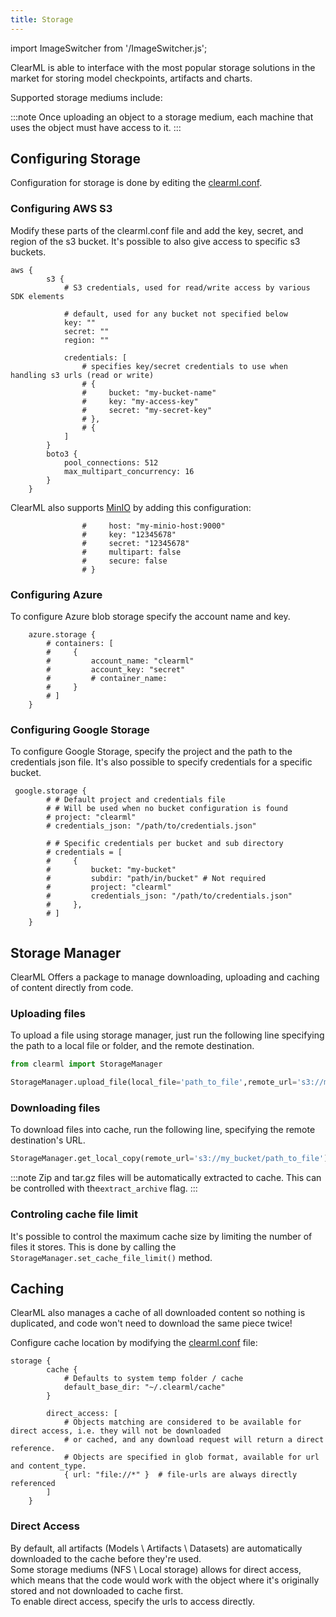 ```yaml
---
title: Storage
---
```


import ImageSwitcher from '/ImageSwitcher.js';

ClearML is able to interface with the most popular storage solutions in the market for storing model checkpoints, artifacts 
and charts.

Supported storage mediums include:

<ImageSwitcher alt="ClearML Supported Storage"
    lightImageSrc="/icons/ClearML_Supported_Storage--on-light.png"
    darkImageSrc="/icons/ClearML_Supported_Storage--on-dark.png" 
/>

:::note
Once uploading an object to a storage medium, each machine that uses the object must have access to it.
:::

## Configuring Storage

Configuration for storage is done by editing the [clearml.conf](../configs/clearml_conf.md).

### Configuring AWS S3

Modify these parts of the clearml.conf file and add the key, secret, and region of the s3 bucket.
It's possible to also give access to specific s3 buckets.
```
aws {
        s3 {
            # S3 credentials, used for read/write access by various SDK elements

            # default, used for any bucket not specified below
            key: ""
            secret: ""
            region: ""

            credentials: [
                # specifies key/secret credentials to use when handling s3 urls (read or write)
                # {
                #     bucket: "my-bucket-name"
                #     key: "my-access-key"
                #     secret: "my-secret-key"
                # },
                # {
            ]
        }
        boto3 {
            pool_connections: 512
            max_multipart_concurrency: 16
        }
    }
```

ClearML also supports [MinIO](https://github.com/minio/minio) by adding this configuration:
```
                #     host: "my-minio-host:9000"
                #     key: "12345678"
                #     secret: "12345678"
                #     multipart: false
                #     secure: false
                # }
``` 

### Configuring Azure
To configure Azure blob storage specify the account name and key.

```
    azure.storage {
        # containers: [
        #     {
        #         account_name: "clearml"
        #         account_key: "secret"
        #         # container_name:
        #     }
        # ]
    }
```

### Configuring Google Storage
To configure Google Storage, specify the project and the path to the credentials json file.
It's also possible to specify credentials for a specific bucket.

```
 google.storage {
        # # Default project and credentials file
        # # Will be used when no bucket configuration is found
        # project: "clearml"
        # credentials_json: "/path/to/credentials.json"

        # # Specific credentials per bucket and sub directory
        # credentials = [
        #     {
        #         bucket: "my-bucket"
        #         subdir: "path/in/bucket" # Not required
        #         project: "clearml"
        #         credentials_json: "/path/to/credentials.json"
        #     },
        # ]
    }
```

## Storage Manager

ClearML Offers a package to manage downloading, uploading and caching of content directly from code.

### Uploading files
To upload a file using storage manager, just run the following line specifying the path to a local file or folder, and the 
remote destination.
```python
from clearml import StorageManager

StorageManager.upload_file(local_file='path_to_file',remote_url='s3://my_bucket')
```


### Downloading files
To download files into cache, run the following line, specifying the remote destination's URL.
```python
StorageManager.get_local_copy(remote_url='s3://my_bucket/path_to_file')
``` 

:::note
Zip and tar.gz files will be automatically extracted to cache. This can be controlled with the`extract_archive` flag. 
:::

### Controling cache file limit
It's possible to control the maximum cache size by limiting the number of files it stores.
This is done by calling the ```StorageManager.set_cache_file_limit()``` method.

## Caching
ClearML also manages a cache of all downloaded content so nothing is duplicated, and code won't need to download the same 
piece twice!

Configure cache location by modifying the [clearml.conf](../configs/clearml_conf.md) file:

```
storage {
        cache {
            # Defaults to system temp folder / cache
            default_base_dir: "~/.clearml/cache"
        }

        direct_access: [
            # Objects matching are considered to be available for direct access, i.e. they will not be downloaded
            # or cached, and any download request will return a direct reference.
            # Objects are specified in glob format, available for url and content_type.
            { url: "file://*" }  # file-urls are always directly referenced
        ]
    }
```

### Direct Access
By default, all artifacts (Models \ Artifacts \ Datasets) are automatically downloaded to the cache before they're used.<br/>
Some storage mediums (NFS \ Local storage) allows for direct access, 
which means that the code would work with the object where it's originally stored and not downloaded to cache first.<br/>
To enable direct access, specify the urls to access directly.

